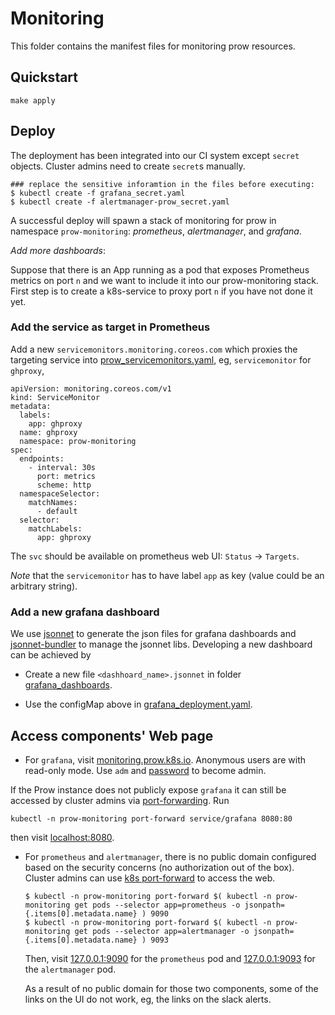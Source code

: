 # Monitoring

This folder contains the manifest files for monitoring prow resources.

## Quickstart 

```shell
make apply
```

## Deploy

The deployment has been integrated into our CI system except `secret` objects.
Cluster admins need to create `secret`s  manually.

```
### replace the sensitive inforamtion in the files before executing:
$ kubectl create -f grafana_secret.yaml
$ kubectl create -f alertmanager-prow_secret.yaml

```

A successful deploy will spawn a stack of monitoring for prow in namespace `prow-monitoring`: _prometheus_, _alertmanager_, and _grafana_.

_Add more dashboards_:

Suppose that there is an App running as a pod that exposes Prometheus metrics on port `n` and we want to include it into our prow-monitoring stack.
First step is to create a k8s-service to proxy port `n` if you have not done it yet.

### Add the service as target in Prometheus

Add a new `servicemonitors.monitoring.coreos.com` which proxies the targeting service into [prow_servicemonitors.yaml](./prow_servicemonitors.yaml), eg,
`servicemonitor` for `ghproxy`,

```
apiVersion: monitoring.coreos.com/v1
kind: ServiceMonitor
metadata:
  labels:
    app: ghproxy
  name: ghproxy
  namespace: prow-monitoring
spec:
  endpoints:
    - interval: 30s
      port: metrics
      scheme: http
  namespaceSelector:
    matchNames:
      - default
  selector:
    matchLabels:
      app: ghproxy

```

The `svc` should be available on prometheus web UI: `Status` &rarr; `Targets`.

_Note_ that the `servicemonitor` has to have label `app` as key (value could be an arbitrary string).

### Add a new grafana dashboard

We use [jsonnet](https://jsonnet.org) to generate the json files for grafana dashboards and [jsonnet-bundler](https://github.com/jsonnet-bundler/jsonnet-bundler) to manage the jsonnet libs.
Developing a new dashboard can be achieved by

* Create a new file `<dashhoard_name>.jsonnet` in folder [grafana_dashboards](grafana_dashboards).

* Use the configMap above in [grafana_deployment.yaml](grafana_deployment.yaml).

## Access components' Web page

* For `grafana`, visit [monitoring.prow.k8s.io](https://monitoring.prow.k8s.io). Anonymous users are with read-only mode.
Use `adm` and [password](https://github.com/kubernetes/test-infra/blob/master/config/prow/cluster/monitoring/grafana_deployment.yaml#L39-L45) to become admin.

If the Prow instance does not publicly expose `grafana` it can still be accessed by cluster admins via [port-forwarding](https://kubernetes.io/docs/tasks/access-application-cluster/port-forward-access-application-cluster/). Run

```
kubectl -n prow-monitoring port-forward service/grafana 8080:80
```
then visit [localhost:8080](http://127.0.0.1:8080).

* For `prometheus` and `alertmanager`, there is no public domain configured based on the security
concerns (no authorization out of the box).
Cluster admins can use [k8s port-forward](https://kubernetes.io/docs/tasks/access-application-cluster/port-forward-access-application-cluster/) to
access the web.

    ```
    $ kubectl -n prow-monitoring port-forward $( kubectl -n prow-monitoring get pods --selector app=prometheus -o jsonpath={.items[0].metadata.name} ) 9090
    $ kubectl -n prow-monitoring port-forward $( kubectl -n prow-monitoring get pods --selector app=alertmanager -o jsonpath={.items[0].metadata.name} ) 9093
    ```

    Then, visit [127.0.0.1:9090](http://127.0.0.1:9090) for the `prometheus` pod and [127.0.0.1:9093](http://127.0.0.1:9093) for the `alertmanager` pod.

    As a result of no public domain for those two components, some of the links on the UI do not work, eg, the links on the slack alerts.
